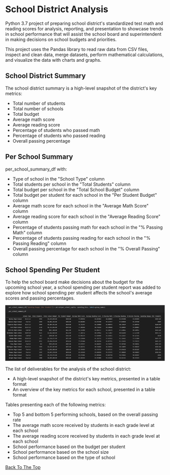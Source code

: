 # School District Analysis
Python 3.7 project of preparing school district's standardized test math and reading scores for analysis, reporting, and presentation to showcase trends in school performance that will assist the school board and superintendent in making decisions on school budgets and priorities.

This project uses the Pandas library to read raw data from CSV files, inspect and clean data, merge datasets, perform mathematical calculations, and visualize the data with charts and graphs.

## School District Summary
The school district summary is a high-level snapshot of the district's key metrics:

  -  Total number of students
  -  Total number of schools
  -  Total budget
  -  Average math score
  -  Average reading score
  -  Percentage of students who passed math
  -  Percentage of students who passed reading
  -  Overall passing percentage

## Per School Summary
per_school_summary_df with:

  -  Type of school in the "School Type" column
  -  Total students per school in the "Total Students" column
  -  Total budget per school in the "Total School Budget" column
  -  Total budget per student for each school in the "Per Student Budget" column
  -  Average math score for each school in the "Average Math Score" column
  -  Average reading score for each school in the "Average Reading Score" column
  -  Percentage of students passing math for each school in the "% Passing Math" column
  -  Percentage of students passing reading for each school in the "% Passing Reading" column
  -  Overall passing percentage for each school in the "% Overall Passing" column

## School Spending Per Student
To help the school board make decisions about the budget for the upcoming school year, a school spending per student report was added to explore how school spending per student affects the school's average scores and passing percentages.    

![Per School Capita](Resources/per_school_capita.png)

The list of deliverables for the analysis of the school district:
 - A high-level snapshot of the district's key metrics, presented in a table format
 - An overview of the key metrics for each school, presented in a table format

Tables presenting each of the following metrics:
  -  Top 5 and bottom 5 performing schools, based on the overall passing rate
  -  The average math score received by students in each grade level at each school
  -  The average reading score received by students in each grade level at each school
  -  School performance based on the budget per student
  -  School performance based on the school size 
  -  School performance based on the type of school

[Back To The Top](#school-district-analysis)

